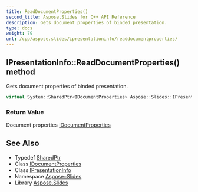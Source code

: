 ```yaml
---
title: ReadDocumentProperties()
second_title: Aspose.Slides for C++ API Reference
description: Gets document properties of binded presentation.
type: docs
weight: 79
url: /cpp/aspose.slides/ipresentationinfo/readdocumentproperties/
---
```

## IPresentationInfo::ReadDocumentProperties() method


Gets document properties of binded presentation.

```cpp
virtual System::SharedPtr<IDocumentProperties> Aspose::Slides::IPresentationInfo::ReadDocumentProperties()=0
```


### Return Value

Document properties [IDocumentProperties](../../idocumentproperties/)

## See Also

* Typedef [SharedPtr](../../system/sharedptr/)
* Class [IDocumentProperties](../idocumentproperties/)
* Class [IPresentationInfo](./)
* Namespace [Aspose::Slides](../)
* Library [Aspose.Slides](../../)